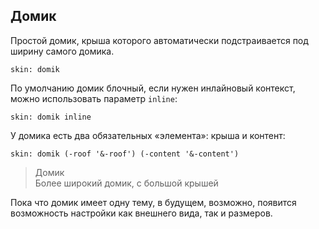 ---
---

## Домик

Простой домик, крыша которого автоматически подстраивается под ширину самого домика.

    skin: domik

По умолчанию домик блочный, если нужен инлайновый контекст, можно использовать параметр `inline`:

    skin: domik inline

У домика есть два обязательных «элемента»: крыша и контент:

    skin: domik (-roof '&-roof') (-content '&-content')

> <div class="domik">
>     <div class="domik-roof"></div>
>     <div class="domik-content">
>         Домик
>     </div>
> </div>
>
> <div class="domik">
>     <div class="domik-roof"></div>
>     <div class="domik-content">
>         Более широкий домик, с большой крышей
>     </div>
> </div>
>
> <div class="example:domik"></div>

Пока что домик имеет одну тему, в будущем, возможно, появится возможность настройки как внешнего вида, так и размеров.
